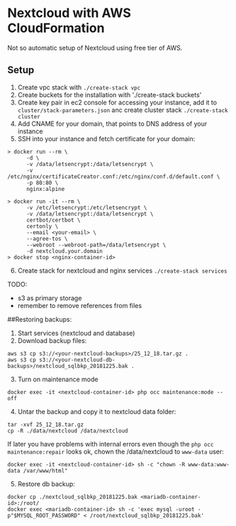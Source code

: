 # Nextcloud with AWS CloudFormation
Not so automatic setup of Nextcloud using free tier of AWS.

## Setup
1. Create vpc stack with `./create-stack vpc`
2. Create buckets for the installation with './create-stack buckets'
3. Create key pair in ec2 console for accessing your instance, add it to `cluster/stack-parameters.json` anc create cluster stack `./create-stack cluster`
4. Add CNAME for your domain, that points to DNS address of your instance
5. SSH into your instance and fetch certificate for your domain:

```
> docker run --rm \
      -d \
      -v /data/letsencrypt:/data/letsencrypt \
      -v /etc/nginx/certificateCreator.conf:/etc/nginx/conf.d/default.conf \
      -p 80:80 \
      nginx:alpine

> docker run -it --rm \
      -v /etc/letsencrypt:/etc/letsencrypt \
      -v /data/letsencrypt:/data/letsencrypt \
      certbot/certbot \
      certonly \
      --email <your-email> \
      --agree-tos \
      --webroot --webroot-path=/data/letsencrypt \
      -d nextcloud.your.domain
> docker stop <nginx-container-id>
```

6. Create stack for nextcloud and nginx services `./create-stack services`

TODO:
- s3 as primary storage
- remember to remove references from files

##Restoring backups:
1. Start services (nextcloud and database)
2. Download backup files:
```
aws s3 cp s3://<your-nextcloud-backups>/25_12_18.tar.gz .
aws s3 cp s3://<your-nextcloud-db-backups>/nextcloud_sqlbkp_20181225.bak .
```
3. Turn on maintenance mode
```
docker exec -it <nextcloud-container-id> php occ maintenance:mode --off
```
4. Untar the backup and copy it to nextcloud data folder:
```
tar -xvf 25_12_18.tar.gz
cp -R ./data/nextcloud /data/nextcloud
```
If later you have problems with internal errors even though the `php occ maintenance:repair` looks ok, chown the /data/nextcloud to `www-data` user:
```
docker exec -it <nextcloud-container-id> sh -c "chown -R www-data:www-data /var/www/html"
```
5. Restore db backup:
```
docker cp ./nextcloud_sqlbkp_20181225.bak <mariadb-container-id>:/root/
docker exec <mariadb-container-id> sh -c 'exec mysql -uroot -p"$MYSQL_ROOT_PASSWORD" < /root/nextcloud_sqlbkp_20181225.bak'

```
